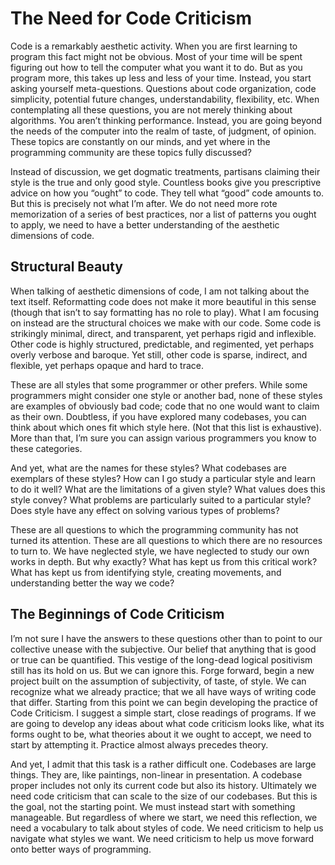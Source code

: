 # The Need for Code Criticism

Code is a remarkably aesthetic activity. When you are first learning to program this fact might not be obvious. Most of your time will be spent figuring out how to tell the computer what you want it to do. But as you program more, this takes up less and less of your time. Instead, you start asking yourself meta-questions. Questions about code organization, code simplicity, potential future changes, understandability, flexibility, etc. When contemplating all these questions, you are not merely thinking about algorithms. You aren’t thinking performance. Instead, you are going beyond the needs of the computer into the realm of taste, of judgment, of opinion. These topics are constantly on our minds, and yet where in the programming community are these topics fully discussed?

Instead of discussion, we get dogmatic treatments, partisans claiming their style is the true and only good style. Countless books give you prescriptive advice on how you “ought” to code. They tell what “good” code amounts to. But this is precisely not what I’m after. We do not need more rote memorization of a series of best practices, nor a list of patterns you ought to apply, we need to have a better understanding of the aesthetic dimensions of code. 

## Structural Beauty
When talking of aesthetic dimensions of code, I am not talking about the text itself. Reformatting code does not make it more beautiful in this sense (though that isn’t to say formatting has no role to play). What I am focusing on instead are the structural choices we make with our code. Some code is strikingly minimal, direct, and transparent, yet perhaps rigid and inflexible. Other code is highly structured, predictable, and regimented, yet perhaps overly verbose and baroque. Yet still, other code is sparse, indirect, and flexible, yet perhaps opaque and hard to trace.

These are all styles that some programmer or other prefers. While some programmers might consider one style or another bad, none of these styles are examples of obviously bad code; code that no one would want to claim as their own. Doubtless, if you have explored many codebases, you can think about which ones fit which style here. (Not that this list is exhaustive). More than that, I’m sure you can assign various programmers you know to these categories.

And yet, what are the names for these styles? What codebases are exemplars of these styles? How can I go study a particular style and learn to do it well? What are the limitations of a given style? What values does this style convey? What problems are particularly suited to a particular style? Does style have any effect on solving various types of problems?

These are all questions to which the programming community has not turned its attention. These are all questions to which there are no resources to turn to. We have neglected style, we have neglected to study our own works in depth. But why exactly? What has kept us from this critical work? What has kept us from identifying style, creating movements, and understanding better the way we code?

## The Beginnings of Code Criticism

I’m not sure I have the answers to these questions other than to point to our collective unease with the subjective. Our belief that anything that is good or true can be quantified. This vestige of the long-dead logical positivism still has its hold on us. But we can ignore this. Forge forward, begin a new project built on the assumption of subjectivity, of taste, of style. We can recognize what we already practice; that we all have ways of writing code that differ.
Starting from this point we can begin developing the practice of Code Criticism. I suggest a simple start, close readings of programs. If we are going to develop any ideas about what code criticism looks like, what its forms ought to be, what theories about it we ought to accept, we need to start by attempting it. Practice almost always precedes theory. 

And yet, I admit that this task is a rather difficult one. Codebases are large things. They are, like paintings, non-linear in presentation. A codebase proper includes not only its current code but also its history. Ultimately we need code criticism that can scale to the size of our codebases. But this is the goal, not the starting point. We must instead start with something manageable. But regardless of where we start, we need this reflection, we need a vocabulary to talk about styles of code. We need criticism to help us navigate what styles we want. We need criticism to help us move forward onto better ways of programming.